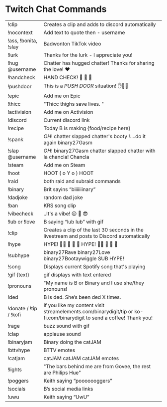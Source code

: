 # Twitch Chat Commands
|  |  |
|---|---|
| !clip | Creates a clip and adds to discord automatically |
| !nocontext | Add text to quote then - username |
| !ass, !bonita, !slay | Badwonton TikTok video |
| !lurk | Thanks for the lurk - I appreciate you! |
| !hug @username | Chatter has hugged chatter! Thanks for sharing the love! ♥ |
| !handcheck | HAND CHECK! 👐 👀 👐 |
| !pushdoor | This is a *PUSH DOOR* situation! ✋🚪😤 |
| !epic | Add me on Epic |
| !thicc | "Thicc thighs save lives. " |
| !activision | Add me on Activision |
| !discord | Current discord link |
| !recipe | Today B is making {food/recipe here} |
| !spank | *OH*! chatter slapped chatter's booty !....do it again binary27Gasm |
| !slap @username | *OH*! binary27Gasm chatter slapped chatter with la chancla! Chancla |
| !steam | Add me on Steam |
| !hoot | HOOT ( o Y o ) HOOT |
| !raid | both raid and subraid commands
| !binary | Brit sayins “biiiiiiinary” |
| !dadjoke | random dad joke |
| !ban | KRS song clip |
| !vibecheck | ..It's a vibe! 😌 📳 😎 |
| !lub or !love | B saying “lub lub” with gif |
| !clip | Creates a clip of the last 30 seconds in the livestream and posts to Discord automatically |
| !hype | HYPE! 🙌🏽 🌟 💙 🎉 HYPE! 🙌🏽 🌟 💙 🎉|
| !subhype | binary27Rave binary27Love binary27Bootaywiggle SUB HYPE! |
| !song | Displays current Spotify song that's playing |
| !gif {text} | gif displays with text entered |
| !pronouns | "My name is B or Binary and I use she/they pronouns! |
| !ded | B is ded. She’s been ded X times. |
| !donate / !tip / !kofi | If you like my content visit streamelements.com/binarydigit/tip or ko-fi.com/binarydigit to send a coffee! Thank you!|
| !rage | buzz sound with gif |
| !clap | applause sound |
| !binaryjam | Binary doing the catJAM |
| !bttvhype | BTTV emotes |
| !catjam | catJAM catJAM catJAM emotes |
| !lights | "The bars behind me are from Govee, the rest are Philips Hue" |
| !poggers | Keith saying “pooooooggers” |
| !socials | B’s social media links |
| !uwu | Keith saying “UwU” |
